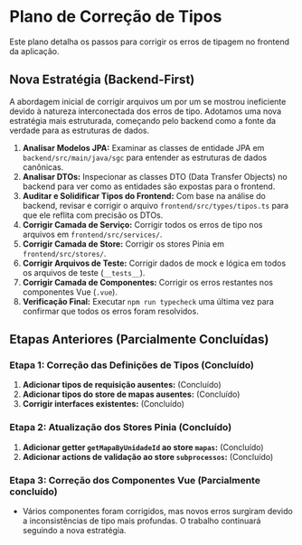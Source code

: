 # Plano de Correção de Tipos

Este plano detalha os passos para corrigir os erros de tipagem no frontend da aplicação.

## Nova Estratégia (Backend-First)

A abordagem inicial de corrigir arquivos um por um se mostrou ineficiente devido à natureza interconectada dos erros de tipo. Adotamos uma nova estratégia mais estruturada, começando pelo backend como a fonte da verdade para as estruturas de dados.

1.  **Analisar Modelos JPA:** Examinar as classes de entidade JPA em `backend/src/main/java/sgc` para entender as estruturas de dados canônicas.
2.  **Analisar DTOs:** Inspecionar as classes DTO (Data Transfer Objects) no backend para ver como as entidades são expostas para o frontend.
3.  **Auditar e Solidificar Tipos do Frontend:** Com base na análise do backend, revisar e corrigir o arquivo `frontend/src/types/tipos.ts` para que ele reflita com precisão os DTOs.
4.  **Corrigir Camada de Serviço:** Corrigir todos os erros de tipo nos arquivos em `frontend/src/services/`.
5.  **Corrigir Camada de Store:** Corrigir os stores Pinia em `frontend/src/stores/`.
6.  **Corrigir Arquivos de Teste:** Corrigir dados de mock e lógica em todos os arquivos de teste (`__tests__`).
7.  **Corrigir Camada de Componentes:** Corrigir os erros restantes nos componentes Vue (`.vue`).
8.  **Verificação Final:** Executar `npm run typecheck` uma última vez para confirmar que todos os erros foram resolvidos.

## Etapas Anteriores (Parcialmente Concluídas)

### Etapa 1: Correção das Definições de Tipos (Concluído)

1.  **Adicionar tipos de requisição ausentes:** (Concluído)
2.  **Adicionar tipos do store de mapas ausentes:** (Concluído)
3.  **Corrigir interfaces existentes:** (Concluído)

### Etapa 2: Atualização dos Stores Pinia (Concluído)

1.  **Adicionar getter `getMapaByUnidadeId` ao store `mapas`:** (Concluído)
2.  **Adicionar actions de validação ao store `subprocessos`:** (Concluído)

### Etapa 3: Correção dos Componentes Vue (Parcialmente concluído)

- Vários componentes foram corrigidos, mas novos erros surgiram devido a inconsistências de tipo mais profundas. O trabalho continuará seguindo a nova estratégia.
